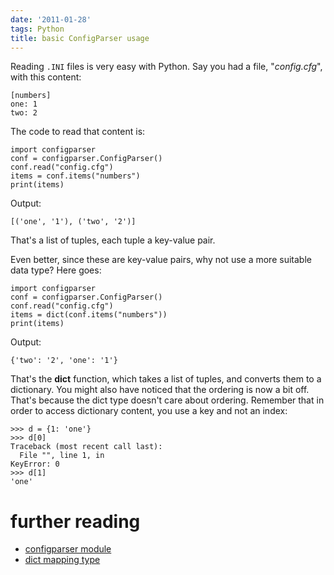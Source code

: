 ```yaml
---
date: '2011-01-28'
tags: Python
title: basic ConfigParser usage
---
```


Reading `.INI` files is very easy with Python. Say you had a file,
\"*config.cfg*\", with this content:

    [numbers]
    one: 1
    two: 2

The code to read that content is:

``` {.sourceCode .python}
import configparser
conf = configparser.ConfigParser()
conf.read("config.cfg")
items = conf.items("numbers")
print(items)
```

Output:

    [('one', '1'), ('two', '2')]

That\'s a list of tuples, each tuple a key-value pair.

Even better, since these are key-value pairs, why not use a more
suitable data type? Here goes:

``` {.sourceCode .python}
import configparser
conf = configparser.ConfigParser()
conf.read("config.cfg")
items = dict(conf.items("numbers"))
print(items)
```

Output:

    {'two': '2', 'one': '1'}

That\'s the **dict** function, which takes a list of tuples, and
converts them to a dictionary. You might also have noticed that the
ordering is now a bit off. That\'s because the dict type doesn\'t care
about ordering. Remember that in order to access dictionary content, you
use a key and not an index:

``` {.sourceCode .python}
>>> d = {1: 'one'}
>>> d[0]
Traceback (most recent call last):
  File "", line 1, in 
KeyError: 0
>>> d[1]
'one'
```

further reading
===============

-   [configparser module]
-   [dict mapping type]

  [configparser module]: http://docs.python.org/library/configparser
  [dict mapping type]: http://docs.python.org/library/stdtypes#mapping-types-dict
